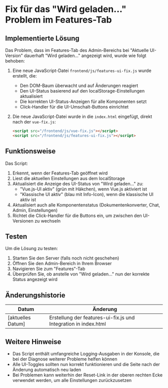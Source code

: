 # Fix für das "Wird geladen..." Problem im Features-Tab

## Implementierte Lösung

Das Problem, dass im Features-Tab des Admin-Bereichs bei "Aktuelle UI-Version" dauerhaft "Wird geladen..." angezeigt wird, wurde wie folgt behoben:

1. Eine neue JavaScript-Datei `frontend/js/features-ui-fix.js` wurde erstellt, die:
   - Den DOM-Baum überwacht und auf Änderungen reagiert
   - Den UI-Status basierend auf den localStorage-Einstellungen aktualisiert
   - Die korrekten UI-Status-Anzeigen für alle Komponenten setzt
   - Click-Handler für die UI-Umschalt-Buttons einrichtet

2. Die neue JavaScript-Datei wurde in die `index.html` eingefügt, direkt nach der `vue-fix.js`:
   ```html
   <script src="/frontend/js/vue-fix.js"></script>
   <script src="/frontend/js/features-ui-fix.js"></script>
   ```

## Funktionsweise

Das Script:
1. Erkennt, wenn der Features-Tab geöffnet wird
2. Liest die aktuellen Einstellungen aus dem localStorage
3. Aktualisiert die Anzeige des UI-Status von "Wird geladen..." zu:
   - "Vue.js-UI aktiv" (grün mit Häkchen), wenn Vue.js aktiviert ist
   - "Klassische UI aktiv" (blau mit Info-Icon), wenn die klassische UI aktiv ist
4. Aktualisiert auch alle Komponentenstatus (Dokumentenkonverter, Chat, Admin, Einstellungen)
5. Richtet die Click-Handler für die Buttons ein, um zwischen den UI-Versionen zu wechseln

## Testen

Um die Lösung zu testen:
1. Starten Sie den Server (falls noch nicht geschehen)
2. Öffnen Sie den Admin-Bereich in Ihrem Browser
3. Navigieren Sie zum "Features"-Tab
4. Überprüfen Sie, ob anstelle von "Wird geladen..." nun der korrekte Status angezeigt wird

## Änderungshistorie

| Datum | Änderung |
|-------|----------|
| [aktuelles Datum] | Erstellung der features-ui-fix.js und Integration in index.html |

## Weitere Hinweise

- Das Script enthält umfangreiche Logging-Ausgaben in der Konsole, die bei der Diagnose weiterer Probleme helfen können
- Alle UI-Toggles sollten nun korrekt funktionieren und die Seite nach der Änderung automatisch neu laden
- Bei Problemen kann weiterhin der Reset-Link in der oberen rechten Ecke verwendet werden, um alle Einstellungen zurückzusetzen